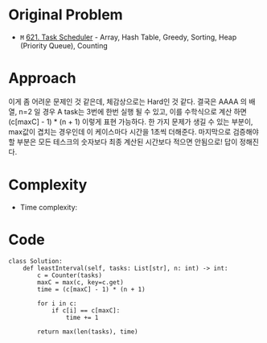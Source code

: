 # Original Problem
<!-- Describe your first thoughts on how to solve this problem. -->
* `M` [621. Task Scheduler](https://leetcode.com/problems/task-scheduler/description/) - Array, Hash Table, Greedy, Sorting, Heap (Priority Queue), Counting

# Approach
<!-- Describe your approach to solving the problem. -->
이게 좀 어려운 문제인 것 같은데, 체감상으로는 Hard인 것 같다.
결국은 AAAA 의 배열, n=2 일 경우 A task는 3번에 한번 실행 될 수 있고, 이를 수학식으로 계산 하면 (c[maxC] - 1) * (n + 1) 이렇게 표현 가능하다.
한 가지 문제가 생길 수 있는 부분이, max값이 겹치는 경우인데 이 케이스마다 시간을 1초씩 더해준다.
마지막으로 검증해야할 부분은 모든 테스크의 숫자보다 최종 계산된 시간보다 적으면 안됨으로! 답이 정해진다.

# Complexity
- Time complexity:
<!-- Add your time complexity here, e.g. $$O(n)$$ -->

<!-- Add your space complexity here, e.g. $$O(n)$$ -->


# Code

```python3
class Solution:
    def leastInterval(self, tasks: List[str], n: int) -> int:
        c = Counter(tasks)
        maxC = max(c, key=c.get)
        time = (c[maxC] - 1) * (n + 1)

        for i in c:
            if c[i] == c[maxC]:
                time += 1
    
        return max(len(tasks), time)
```